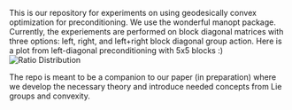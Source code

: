 This is our repository for experiments on using geodesically convex optimization for preconditioning.
We use the wonderful manopt package.  
Currently, the experiements are performed on block diagonal matrices with three options: left, right, and left+right block diagonal group action.
Here is a plot from left-diagonal preconditioning with 5x5 blocks :) 
![Ratio Distribution](https://github.com/user-attachments/assets/5d5288a7-4398-41cc-9345-38f50cbb6957)


The repo is meant to be a companion to our paper (in preparation) where we develop the necessary theory and introduce needed concepts from Lie groups and convexity.

